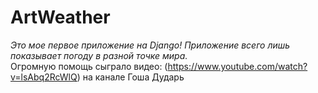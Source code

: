 # ArtWeather
_Это мое первое приложение на Django!_
_Приложение всего лишь показывает погоду в разной точке мира._  
Огромную помощь сыграло видео: (https://www.youtube.com/watch?v=lsAbq2RcWlQ) на канале Гоша Дударь
